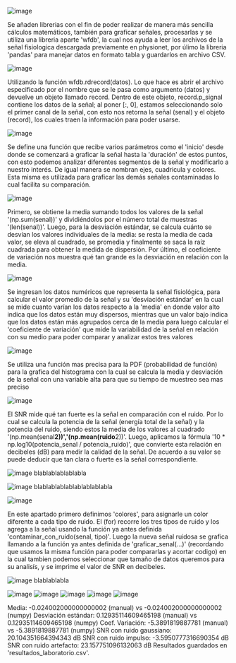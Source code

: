 
![image](https://github.com/user-attachments/assets/80df962c-52ca-496f-84d6-1f1db3b9e9f3)

Se añaden librerias con el fin de poder realizar de manera más sencilla cálculos matemáticos, también para graficar señales, procesarlas y se utiliza una libreria aparte 'wfdb', la cual nos ayuda a leer los archivos de la señal fisiologica descargada previamente en physionet, por úlimo la libreria 'pandas' para manejar datos en formato tabla y guardarlos en archivo CSV.

![image](https://github.com/user-attachments/assets/3f1330c3-ec44-40e0-bd02-b84bbfb3351e)

Utilizando la función wfdb.rdrecord(datos). Lo que hace es abrir el archivo especificado por el nombre que se le pasa como argumento (datos) y devuelve un objeto llamado record. Dentro de este objeto, record.p_signal contiene los datos de la señal; al poner [:, 0], estamos seleccionando solo el primer canal de la señal, con esto nos retorna la señal (senal) y el objeto (record), los cuales traen la información para poder usarse.


![image](https://github.com/user-attachments/assets/48347ca2-b573-47c0-b1fd-9dc1cf113237)

Se define una función que recibe varios parámetros como el 'inicio' desde donde se comenzará a graficar la señal hasta la 'duración' de estos puntos, con esto podemos analizar diferentes segmentos de la señal y modificarlo a nuestro interés. De igual manera se nombran ejes, cuadricula y colores. Esta misma es utilizada para graficar las demás señales contaminadas lo cual facilita su comparación.

![image](https://github.com/user-attachments/assets/8d61e777-8ece-400e-9d36-c3e420274c4f)

Primero, se obtiene la media sumando todos los valores de la señal '(np.sum(senal))' y dividiéndolos por el número total de muestras '(len(senal))'. Luego, para la desviación estándar, se calcula cuánto se desvían los valores individuales de la media: se resta la media de cada valor, se eleva al cuadrado, se promedia y finalmente se saca la raíz cuadrada para obtener la medida de dispersión. Por último, el coeficiente de variación nos muestra qué tan grande es la desviación en relación con la media.

![image](https://github.com/user-attachments/assets/e3aeca58-7603-401e-aa71-ebb33ecb4864)

Se ingresan los datos numéricos que representa la señal fisiológica, para calcular el valor promedio de la señal y su 'desviación estándar' en la cual se mide cuanto varían los datos respecto a la 'media' en donde valor alto indica que los datos están muy dispersos, mientras que un valor bajo indica que los datos están más agrupados cerca de la media para luego calcular el 'coeficiente de variación' que mide la variabilidad de la señal en relación con su medio para poder comparar y analizar estos tres valores


![image](https://github.com/user-attachments/assets/94dded00-71dc-4035-b789-73eeb26d1b14)

Se utiliza una función mas precisa para la PDF (probabilidad de función)  para la grafica del histograma con la cual se calcula la media y desviación de la señal con una variable alta para que su tiempo de muestreo sea mas preciso   

![image](https://github.com/user-attachments/assets/5a10f00b-6482-48e8-ba35-89eae386f996) 

El SNR mide qué tan fuerte es la señal en comparación con el ruido. Por lo cual se calcula la potencia de la señal (energía total de la señal) y la potencia del ruido, siendo estos la media de los valores al cuadrado '(np.mean(senal**2))','(np.mean(ruido**2))'. Luego, aplicamos la fórmula '10 * np.log10(potencia_senal / potencia_ruido)', que convierte esta relación en decibeles (dB) para medir la calidad de la señal. De acuerdo a su valor se puede deducir que tan clara o fuerte es la señal correspondiente.

![image](https://github.com/user-attachments/assets/95a662cc-6067-4450-a5c2-bf1a6c8802ac)
blablablablablabla

![image](https://github.com/user-attachments/assets/654df77f-6517-4641-bcc2-1501dbdc783d)
blablablablablablablablabla

![image](https://github.com/user-attachments/assets/fef9fa80-d53a-4580-b02c-089b3913f4b7)

En este apartado primero definimos 'colores', para asignarle un color diferente a cada tipo de ruido. El (for) recorre los tres tipos de ruido y los agrega a la señal usando la función ya antes definida 'contaminar_con_ruido(senal, tipo)'. Luego la nueva señal ruidosa se grafica llamando a la función ya antes definida de 'graficar_senal(...)' (recordando que usamos la misma función para poder compararlas y acortar codigo) en la cual tambien podemos seleccionar que tamaño de datos queremos para su analisís, y se imprime el valor de SNR en decibeles.

![image](https://github.com/user-attachments/assets/812736fe-152b-43be-b89b-b4d6b22e0f61)
blablablabla

![image](https://github.com/user-attachments/assets/db7da50a-777f-4bba-8adf-99808f6f25ae)
![image](https://github.com/user-attachments/assets/fd143544-41c7-4997-a5bc-2cc71cafb474)
![image](https://github.com/user-attachments/assets/f4621f06-1587-4de0-b1eb-c4ee30340df7)
![image](https://github.com/user-attachments/assets/dab18c8b-66c0-4b67-9a35-9175a8c24ea8)
![image](https://github.com/user-attachments/assets/986c9b20-fd1a-46cf-b510-c37318d71ba8)


Media: -0.024002000000000002 (manual) vs -0.024002000000000002 (numpy)
Desviación estándar: 0.12935114609465198 (manual) vs 0.12935114609465198 (numpy)
Coef. Variación: -5.3891819887781 (manual) vs -5.3891819887781 (numpy)
SNR con ruido gaussiano: 20.104351664394343 dB
SNR con ruido impulso: -3.5950777316690354 dB
SNR con ruido artefacto: 23.157751096132063 dB
Resultados guardados en 'resultados_laboratorio.csv'.
